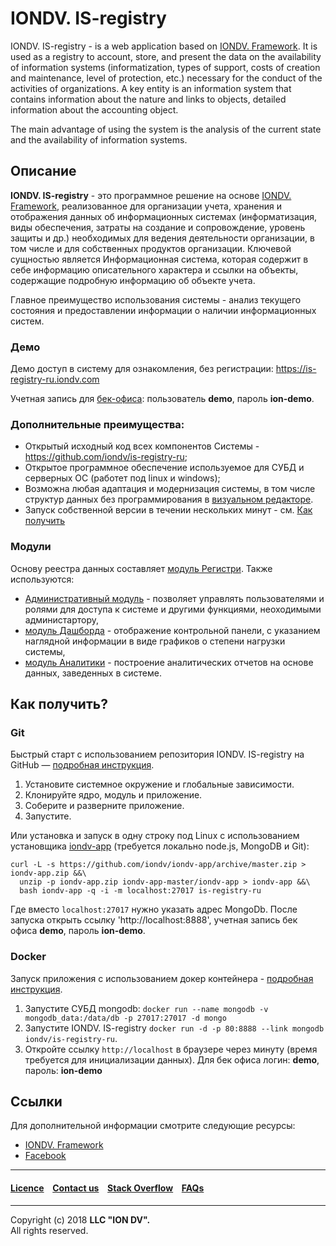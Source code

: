 # IONDV. IS-registry

IONDV. IS-registry - is a web application based on [IONDV. Framework](https://iondv.com). It is used as a registry to account, store, and present the data on the 
availability of information systems
(informatization, types of support, costs of creation and maintenance, level of protection, etc.) necessary for the conduct of the activities of organizations.
A key entity is an information system that contains information about the nature and links to objects, detailed information about the accounting object.

The main advantage of using the system is the analysis of the current state and the availability of information systems.

## Описание  

**IONDV. IS-registry** - это программное решение на основе [IONDV. Framework](https://iondv.com), реализованное для организации учета, хранения и отображения данных об информационных системах 
(информатизация, виды обеспечения, затраты на создание и сопровождение, уровень защиты и др.) необходимых для ведения деятельности организации, в том числе и для собственных продуктов организации. 
Ключевой сущностью является Информационная система, которая содержит в себе информацию описательного характера и ссылки на объекты, содержащие подробную информацию об объекте учета. 

Главное преимущество использования системы - анализ текущего состояния и предоставлении информации о наличии информационных систем.

### Демо

Демо доступ в систему для ознакомления, без регистрации: https://is-registry-ru.iondv.com

Учетная запись для [бек-офиса](https://is-registry-ru.iondv.com/registry): пользователь **demo**, пароль **ion-demo**. 

### Дополнительные преимущества:
 
* Открытый исходный код всех компонентов Системы - https://github.com/iondv/is-registry-ru;
* Открытое программное обеспечение используемое для СУБД и серверных ОС (работет под linux и windows);
* Возможна любая адаптация и модернизация системы, в том числе структур данных без программирования в [визуальном редакторе](https://studio.iondv.com).
* Запуск собственной версии в течении нескольких минут - см. [Как получить](#как-получить)

### Модули

Основу реестра данных составляет [модуль Регистри](https://github.com/iondv/registry). 
Также используются: 

* [Административный модуль](https://github.com/iondv/ionadmin) - позволяет управлять пользователями и ролями для доступа к системе и другими функциями, неоходимыми администартору, 
* [модуль Дашборда](https://github.com/iondv/dashboard) - отображение контрольной панели, с указанием наглядной информации в виде графиков о степени нагрузки системы,
* [модуль Аналитики](https://github.com/iondv/report) - построение аналитических отчетов на основе данных, заведенных в системе.  

## Как получить?  

### Git

Быстрый старт с использованием репозитория IONDV. IS-registry на GitHub — [подробная инструкция](https://github.com/iondv/framework/blob/master/docs/ru/readme.md#-------сборка-приложения-из-репозитория----).  

1. Установите системное окружение и глобальные зависимости.
2. Клонируйте ядро, модуль и приложение.
3. Соберите и разверните приложение.
4. Запустите.

Или установка и запуск в одну строку под Linux с использованием установщика [iondv-app](https://github.com/iondv/iondv-app) (требуется локально node.js, MongoDB и Git):
```
curl -L -s https://github.com/iondv/iondv-app/archive/master.zip > iondv-app.zip &&\
  unzip -p iondv-app.zip iondv-app-master/iondv-app > iondv-app &&\
  bash iondv-app -q -i -m localhost:27017 is-registry-ru
```
Где вместо `localhost:27017` нужно указать адрес MongoDb. После запуска открыть ссылку 'http://localhost:8888', учетная запись бек офиса **demo**, пароль **ion-demo**.

### Docker

Запуск приложения с использованием докер контейнера - [подробная инструкция](https://hub.docker.com/r/iondv/is-registry-ru).

1. Запустите СУБД mongodb: `docker run --name mongodb -v mongodb_data:/data/db -p 27017:27017 -d mongo`
2. Запустите IONDV. IS-registry `docker run -d -p 80:8888 --link mongodb iondv/is-registry-ru`.
3. Откройте ссылку `http://localhost` в браузере через минуту (время требуется для инициализации данных). Для бек офиса логин: **demo**, пароль: **ion-demo** 

## Ссылки

Для дополнительной информации смотрите следующие ресурсы:

* [IONDV. Framework](https://iondv.com/) 
* [Facebook](https://www.facebook.com/iondv/)

--------------------------------------------------------------------------  


#### [Licence](/LICENSE) &ensp; [Contact us](https://iondv.com/contacts) &ensp; [Stack Overflow](https://stackoverflow.com/questions/tagged/iondv) &ensp; [FAQs](/faqs.md)          
<div><img src="https://mc.iondv.com/watch/github/docs/is-registry-ru" style="position:absolute; left:-9999px;" height=1 width=1 alt="iondv metrics"></div>


--------------------------------------------------------------------------  

Copyright (c) 2018 **LLC "ION DV".**  
All rights reserved.
